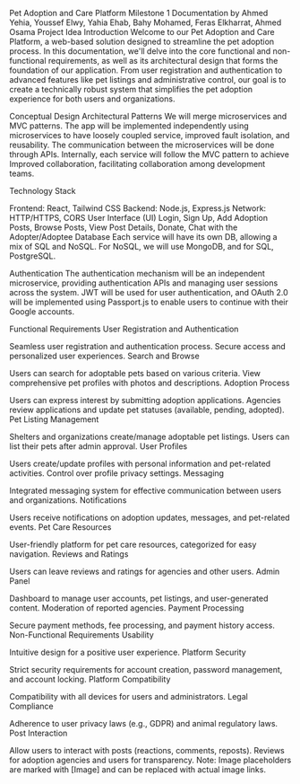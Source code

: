 Pet Adoption and Care Platform
Milestone 1 Documentation by Ahmed Yehia, Youssef Elwy, Yahia Ehab, Bahy Mohamed, Feras Elkharrat, Ahmed Osama
Project Idea Introduction
Welcome to our Pet Adoption and Care Platform, a web-based solution designed to streamline the pet adoption process. In this documentation, we'll delve into the core functional and non-functional requirements, as well as its architectural design that forms the foundation of our application. From user registration and authentication to advanced features like pet listings and administrative control, our goal is to create a technically robust system that simplifies the pet adoption experience for both users and organizations.

Conceptual Design
Architectural Patterns
We will merge microservices and MVC patterns. The app will be implemented independently using microservices to have loosely coupled service, improved fault isolation, and reusability. The communication between the microservices will be done through APIs. Internally, each service will follow the MVC pattern to achieve Improved collaboration, facilitating collaboration among development teams.

Technology Stack

Frontend: React, Tailwind CSS
Backend: Node.js, Express.js
Network: HTTP/HTTPS, CORS
User Interface (UI)
Login, Sign Up, Add Adoption Posts, Browse Posts, View Post Details, Donate, Chat with the Adopter/Adoptee
Database
Each service will have its own DB, allowing a mix of SQL and NoSQL. For NoSQL, we will use MongoDB, and for SQL, PostgreSQL.

Authentication
The authentication mechanism will be an independent microservice, providing authentication APIs and managing user sessions across the system. JWT will be used for user authentication, and OAuth 2.0 will be implemented using Passport.js to enable users to continue with their Google accounts.

Functional Requirements
User Registration and Authentication

Seamless user registration and authentication process.
Secure access and personalized user experiences.
Search and Browse

Users can search for adoptable pets based on various criteria.
View comprehensive pet profiles with photos and descriptions.
Adoption Process

Users can express interest by submitting adoption applications.
Agencies review applications and update pet statuses (available, pending, adopted).
Pet Listing Management

Shelters and organizations create/manage adoptable pet listings.
Users can list their pets after admin approval.
User Profiles

Users create/update profiles with personal information and pet-related activities.
Control over profile privacy settings.
Messaging

Integrated messaging system for effective communication between users and organizations.
Notifications

Users receive notifications on adoption updates, messages, and pet-related events.
Pet Care Resources

User-friendly platform for pet care resources, categorized for easy navigation.
Reviews and Ratings

Users can leave reviews and ratings for agencies and other users.
Admin Panel

Dashboard to manage user accounts, pet listings, and user-generated content.
Moderation of reported agencies.
Payment Processing

Secure payment methods, fee processing, and payment history access.
Non-Functional Requirements
Usability

Intuitive design for a positive user experience.
Platform Security

Strict security requirements for account creation, password management, and account locking.
Platform Compatibility

Compatibility with all devices for users and administrators.
Legal Compliance

Adherence to user privacy laws (e.g., GDPR) and animal regulatory laws.
Post Interaction

Allow users to interact with posts (reactions, comments, reposts).
Reviews for adoption agencies and users for transparency.
Note: Image placeholders are marked with [Image] and can be replaced with actual image links.
